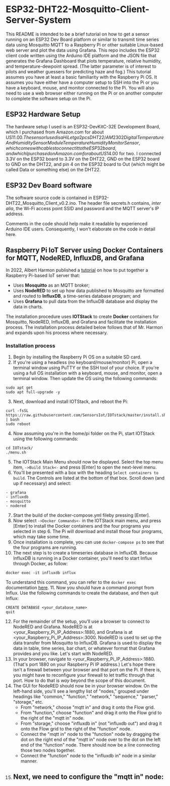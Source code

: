 # ESP32-DHT22-Mosquitto-Client-Server-System
This README is intended to be a brief tutorial on how to get a sensor running on an ESP32 Dev Board platform or similar to transmit time series data using Mosquitto MQTT to a Raspberry Pi or other suitable Linux-based web server and plot the data using Grafana.  This repo includes the ESP32 client code written using the Arduino IDE platform and the JSON file that generates the Grafana Dashboard that plots temperature, relative humidity, and temperature-dewpoint spread.  (The latter parameter is of interest to pilots and weather guessers for predicting haze and fog.)  This tutorial assumes you have at least a basic familiarity with the Raspberry Pi OS.  It assumes you have either have a computer setup to SSH into the Pi or you have a keyboard, mouse, and monitor connected to the Pi.  You will also need to use a web browser either running on the Pi or on another computer to complete the software setup on the Pi.

## ESP32 Hardware Setup
The hardware setup I used is an ESP32-DevKitC-32E Development Board, which I purchased from Amazon.com for about US$11.00.  The sensor I used is a HiLetgo 2pcs DHT22/AM2302 Digital Temperature And Humidity Sensor Module Temperature Humidity Monitor Sensor, which comes with cables to connect it to the ESP32 board, and which I purchased on Amazon.com for about US$14.00 for two.  I connected 3.3V on the ESP32 board to 3.3V on the DHT22, GND on the ESP32 board to GND on the DHT22, and pin 4 on the ESP32 board to Out (which might be called Data or something else) on the DHT22.
## ESP32 Dev Board software
The software source code is contained in ESP32-DHT22_Mosquitto_Client_v0.2.ino.  The header file secrets.h contains, *inter alia*, the Wi-Fi access point SSID and password and the MQTT server's IP address.

Comments in the code should help make it readable by experienced Arduino IDE users.  Consequently, I won't elaborate on the code in detail here.

## Raspberry Pi IoT Server using Docker Containers for MQTT, NodeRED, InfluxDB, and Grafana
In 2022, Albert Harmon published a [tutorial](https://learnembeddedsystems.co.uk/easy-raspberry-pi-iot-server) on how to put together a Raspberry Pi-based IoT server that:
- Uses **Mosquitto** as an MQTT broker;
- Uses **NodeRED** to set up how data published to Mosquitto are formatted and routed to **InfluxDB**, a time-series database program; and
- Uses **Grafana** to pull data from the InfluxDB database and display the data in charts.

The installation procedure uses **IOTStack** to create **Docker** containers for Mosquitto, NodeRED, InfluxDB, and Grafana and facilitate the installation process.
The installation process detailed below follows that of Mr. Harmon and expands upon his process where necessary.
### Installation process
1.  Begin by installing the Raspberry Pi OS on a suitable SD card.
2.  If you're using a headless (no keyboard/mouse/monitor) Pi, open a terminal window using PuTTY or the SSH tool of your choice.  If you're using a full OS installation with a keyboard, mouse, and monitor, open a terminal window.  Then update the OS using the following commands:
```
sudo apt get
sudo apt full-upgrade -y
```
3.  Next, download and install IOTStack, and reboot the Pi:
```
curl -fsSL https://raw.githubusercontent.com/SensorsIot/IOTstack/master/install.sh | bash
sudo reboot
```
4.  Now assuming you're in the home/pi folder on the Pi, start IOTStack using the following commands:
```
cd IOTstack/
./menu.sh
```
5.  The IOTStack Main Menu should now be displayed.  Select the top menu item, `->Build Stack<-` and press [Enter] to open the next-level menu.
6.  You'll be presented with a box with the heading `Select containers to build`.  The Controls are listed at the bottom of that box.  Scroll down (and up if necessary) and select:
```
- grafana
- influxdb
- mosquitto
- nodered
```
7.  Start the build of the docker-compose.yml fileby pressing [Enter].
8.  Now select `->Docker Commands<-` in the IOTStack main menu, and press [Enter] to install the Docker containers and the four programs you selected in step 6.  The Pi will download and install those four programs, which may take some time.
9.  Once installation is complete, you can use `docker-compose ps` to see that the four programs are running.
10.  The next step is to create a timeseries database in InfluxDB.  Because InfluxDB is running in a Docker container, you'll need to start Influx through Docker, as follow:
```
docker exec -it influxdb influx
```
To understand this command, you can refer to the `docker exec` documentation [here](https://docs.docker.com/reference/cli/docker/container/exec/).
11. Now you should have a command prompt from Influx.  Use the following commands to create the database, and then quit Influx:
```
CREATE DATABASE <your_database_name>
quit
```
12.  For the remainder of the setup, you'll use a browser to connect to NodeRED and Grafana.  NodeRED is at <your_Raspberry_Pi_IP_Address>:1880, and Grafana is at <your_Raspberry_Pi_IP_Address>:3000.  NodeRED is used to set up the data transfer from Mosquitto to InfluxDB.  Grafana is used to display the data in table, time series, bar chart, or whatever format that Grafana provides and you like.  Let's start with NodeRED.
13.  In your browser, navigate to <your_Raspberry_Pi_IP_Address>:1880.  (That's port 1880 on your Raspberry Pi IP address.)  Let's hope there isn't a firewall between your browser and that port on the Pi.  If there is, you might have to reconfigure your firewall to let traffic through that port.  How to do that is _way_ beyond the scope of this document.
14.  The GUI for NodeRED should now be in your browser window.  On the left-hand side, you'll see a lengthy list of "nodes," grouped under headings like "common," "function," "network," "sequence," "parser," "storage," etc.
     - From "network," choose "mqtt in" and drag it onto the Flow grid.
     - From "function," choose "function" and drag it onto the Flow grid to the right of the "mqtt in" node.
     - From "storage," choose "influxdb in" (not "influxdb out") and drag it onto the Flow grid to the right of the "function" node.
     - Connect the "mqtt in" node to the "function" node by dragging the dot on the right end of the "mqtt in" node over to the dot on the left end of the "function" node.  There should now be a line connecting those two 
       nodes together.
     - Connect the "function" node to the "influxdb in" node in a similar manner.
15.  Next, we need to configure the "mqtt in" node:
     - 

